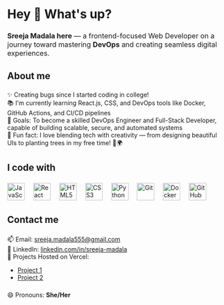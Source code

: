 <h1 align="left">Hey 👋 What's up?</h1>

###


<p style="font-size:16px"><strong>Sreeja Madala here</strong> — a frontend-focused Web Developer on a journey toward mastering <strong>DevOps</strong> and creating seamless digital experiences.</p>


###

<h2 align="left">About me</h2>

###

<p align="left">
✨ Creating bugs since I started coding in college!<br>
📚 I'm currently learning React.js, CSS, and DevOps tools like Docker, GitHub Actions, and CI/CD pipelines<br>
🎯 Goals: To become a skilled DevOps Engineer and Full-Stack Developer, capable of building scalable, secure, and automated systems<br>
🎲 Fun fact: I love blending tech with creativity — from designing beautiful UIs to planting trees in my free time! 🌱🌍
</p>

###

<h2 align="left">I code with</h2>

###

<div align="left">
  <img src="https://cdn.jsdelivr.net/gh/devicons/devicon/icons/javascript/javascript-original.svg" height="40" alt="JavaScript" />
  <img width="12" />
  <img src="https://cdn.jsdelivr.net/gh/devicons/devicon/icons/react/react-original.svg" height="40" alt="React" />
  <img width="12" />
  <img src="https://cdn.jsdelivr.net/gh/devicons/devicon/icons/html5/html5-original.svg" height="40" alt="HTML5" />
  <img width="12" />
  <img src="https://cdn.jsdelivr.net/gh/devicons/devicon/icons/css3/css3-original.svg" height="40" alt="CSS3" />
  <img width="12" />
  <img src="https://cdn.jsdelivr.net/gh/devicons/devicon/icons/python/python-original.svg" height="40" alt="Python" />
  <img width="12" />
  <img src="https://cdn.jsdelivr.net/gh/devicons/devicon/icons/git/git-original.svg" height="40" alt="Git" />
  <img width="12" />
  <img src="https://cdn.jsdelivr.net/gh/devicons/devicon/icons/docker/docker-original.svg" height="40" alt="Docker" />
  <img width="12" />
  <img src="https://cdn.jsdelivr.net/gh/devicons/devicon/icons/github/github-original.svg" height="40" alt="GitHub" />
</div>

###

<h2 align="left">Contact me</h2>

###

<p align="left">
📫 Email: <a href="mailto:sreeja.madala555@gmail.com">sreeja.madala555@gmail.com</a><br>
🔗 LinkedIn: <a href="https://www.linkedin.com/in/sreejamadala/">linkedin.com/in/sreeja-madala</a><br>
🚀 Projects Hosted on Vercel:  
<ul>
  <li><a href="https://internship-landing-assignment-1vsg-f4425fecy.vercel.app/" target="_blank">Project 1</a></li>
  <li><a href="ec-plex-exchnage-4devseany-sreeja-madalas-projects.vercel.app" target="_blank">Project 2</a></li>
  <!-- Add more if needed -->
</ul>
</p>

###

😄 Pronouns: **She/Her**
